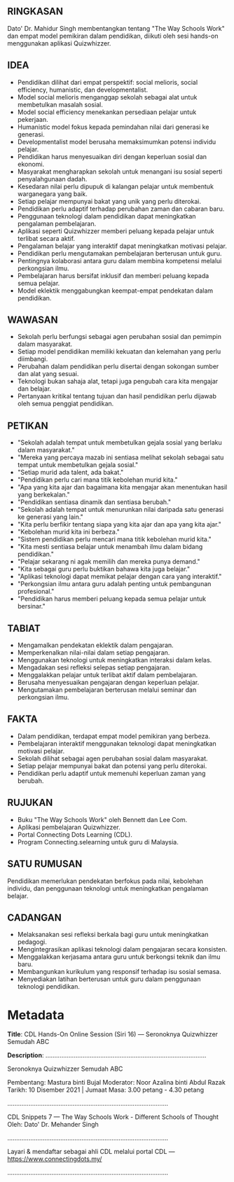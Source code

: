 ## RINGKASAN
Dato' Dr. Mahidur Singh membentangkan tentang "The Way Schools Work" dan empat model pemikiran dalam pendidikan, diikuti oleh sesi hands-on menggunakan aplikasi Quizwhizzer.

## IDEA
- Pendidikan dilihat dari empat perspektif: social melioris, social efficiency, humanistic, dan developmentalist.
- Model social melioris menganggap sekolah sebagai alat untuk membetulkan masalah sosial.
- Model social efficiency menekankan persediaan pelajar untuk pekerjaan.
- Humanistic model fokus kepada pemindahan nilai dari generasi ke generasi.
- Developmentalist model berusaha memaksimumkan potensi individu pelajar.
- Pendidikan harus menyesuaikan diri dengan keperluan sosial dan ekonomi.
- Masyarakat mengharapkan sekolah untuk menangani isu sosial seperti penyalahgunaan dadah.
- Kesedaran nilai perlu dipupuk di kalangan pelajar untuk membentuk warganegara yang baik.
- Setiap pelajar mempunyai bakat yang unik yang perlu diterokai.
- Pendidikan perlu adaptif terhadap perubahan zaman dan cabaran baru.
- Penggunaan teknologi dalam pendidikan dapat meningkatkan pengalaman pembelajaran.
- Aplikasi seperti Quizwhizzer memberi peluang kepada pelajar untuk terlibat secara aktif.
- Pengalaman belajar yang interaktif dapat meningkatkan motivasi pelajar.
- Pendidikan perlu mengutamakan pembelajaran berterusan untuk guru.
- Pentingnya kolaborasi antara guru dalam membina kompetensi melalui perkongsian ilmu.
- Pembelajaran harus bersifat inklusif dan memberi peluang kepada semua pelajar.
- Model eklektik menggabungkan keempat-empat pendekatan dalam pendidikan.

## WAWASAN
- Sekolah perlu berfungsi sebagai agen perubahan sosial dan pemimpin dalam masyarakat.
- Setiap model pendidikan memiliki kekuatan dan kelemahan yang perlu diimbangi.
- Perubahan dalam pendidikan perlu disertai dengan sokongan sumber dan alat yang sesuai.
- Teknologi bukan sahaja alat, tetapi juga pengubah cara kita mengajar dan belajar.
- Pertanyaan kritikal tentang tujuan dan hasil pendidikan perlu dijawab oleh semua penggiat pendidikan.

## PETIKAN
- "Sekolah adalah tempat untuk membetulkan gejala sosial yang berlaku dalam masyarakat."
- "Mereka yang percaya mazab ini sentiasa melihat sekolah sebagai satu tempat untuk membetulkan gejala sosial."
- "Setiap murid ada talent, ada bakat."
- "Pendidikan perlu cari mana titik kebolehan murid kita."
- "Apa yang kita ajar dan bagaimana kita mengajar akan menentukan hasil yang berkekalan."
- "Pendidikan sentiasa dinamik dan sentiasa berubah."
- "Sekolah adalah tempat untuk menurunkan nilai daripada satu generasi ke generasi yang lain."
- "Kita perlu berfikir tentang siapa yang kita ajar dan apa yang kita ajar."
- "Kebolehan murid kita ini berbeza."
- "Sistem pendidikan perlu mencari mana titik kebolehan murid kita."
- "Kita mesti sentiasa belajar untuk menambah ilmu dalam bidang pendidikan."
- "Pelajar sekarang ni agak memilih dan mereka punya demand."
- "Kita sebagai guru perlu buktikan bahawa kita juga belajar."
- "Aplikasi teknologi dapat memikat pelajar dengan cara yang interaktif."
- "Perkongsian ilmu antara guru adalah penting untuk pembangunan profesional."
- "Pendidikan harus memberi peluang kepada semua pelajar untuk bersinar."

## TABIAT
- Mengamalkan pendekatan eklektik dalam pengajaran.
- Memperkenalkan nilai-nilai dalam setiap pengajaran.
- Menggunakan teknologi untuk meningkatkan interaksi dalam kelas.
- Mengadakan sesi refleksi selepas setiap pengajaran.
- Menggalakkan pelajar untuk terlibat aktif dalam pembelajaran.
- Berusaha menyesuaikan pengajaran dengan keperluan pelajar.
- Mengutamakan pembelajaran berterusan melalui seminar dan perkongsian ilmu.

## FAKTA
- Dalam pendidikan, terdapat empat model pemikiran yang berbeza.
- Pembelajaran interaktif menggunakan teknologi dapat meningkatkan motivasi pelajar.
- Sekolah dilihat sebagai agen perubahan sosial dalam masyarakat.
- Setiap pelajar mempunyai bakat dan potensi yang perlu diterokai.
- Pendidikan perlu adaptif untuk memenuhi keperluan zaman yang berubah.

## RUJUKAN
- Buku "The Way Schools Work" oleh Bennett dan Lee Com.
- Aplikasi pembelajaran Quizwhizzer.
- Portal Connecting Dots Learning (CDL).
- Program Connecting.selearning untuk guru di Malaysia.

## SATU RUMUSAN
Pendidikan memerlukan pendekatan berfokus pada nilai, kebolehan individu, dan penggunaan teknologi untuk meningkatkan pengalaman belajar.

## CADANGAN
- Melaksanakan sesi refleksi berkala bagi guru untuk meningkatkan pedagogi.
- Mengintegrasikan aplikasi teknologi dalam pengajaran secara konsisten.
- Menggalakkan kerjasama antara guru untuk berkongsi teknik dan ilmu baru.
- Membangunkan kurikulum yang responsif terhadap isu sosial semasa.
- Menyediakan latihan berterusan untuk guru dalam penggunaan teknologi pendidikan.

# Metadata
**Title**: CDL Hands-On Online Session (Siri 16) — Seronoknya Quizwhizzer Semudah ABC

**Description**: ...........................................................................................

Seronoknya Quizwhizzer Semudah ABC

Pembentang: Mastura binti Bujal 
Moderator: Noor Azalina binti Abdul Razak 
Tarikh: 10 Disember 2021   |   Jumaat
Masa: 3.00 petang - 4.30 petang

...........................................................................................

CDL Snippets 7 — The Way Schools Work - Different Schools of Thought
Oleh: Dato' Dr. Mehander Singh

...........................................................................................

Layari & mendaftar sebagai ahli CDL melalui portal CDL — https://www.connectingdots.my/

...........................................................................................